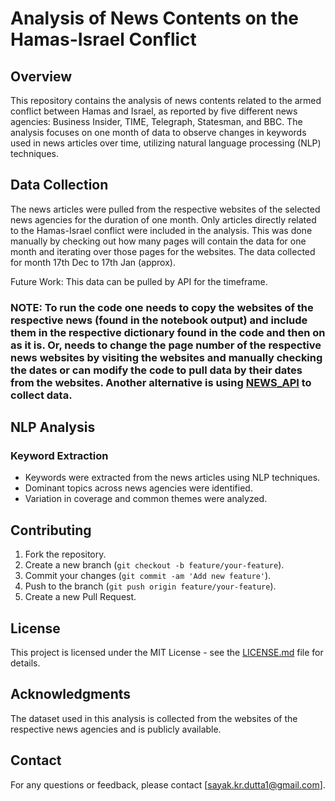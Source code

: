 # Analysis of News Contents on the Hamas-Israel Conflict

## Overview
This repository contains the analysis of news contents related to the armed conflict between Hamas and Israel, as reported by five different news agencies: Business Insider, TIME, Telegraph, Statesman, and BBC. The analysis focuses on one month of data to observe changes in keywords used in news articles over time, utilizing natural language processing (NLP) techniques.

## Data Collection
The news articles were pulled from the respective websites of the selected news agencies for the duration of one month. Only articles directly related to the Hamas-Israel conflict were included in the analysis. This was done manually by checking out how many pages will contain the data for one month and iterating over those pages for the websites. The data collected for month 17th Dec to 17th Jan (approx). 

Future Work: This data can be pulled by API for the timeframe.

### NOTE: To run the code one needs to copy the websites of the respective news (found in the notebook output) and include them in the respective dictionary found in the code and then on as it is. Or, needs to change the page number of the respective news websites by visiting the websites and manually checking the dates or can modify the code to pull data by their dates from the websites. Another alternative is using [NEWS_API](https://newsapi.ai/?gad_source=1&gclid=Cj0KCQjwltKxBhDMARIsAG8KnqVeZGr-oShFfKC19E6pgA_9U1Q2KgvkUzdJjBLK7UYpqdeQpleFY40aAs6fEALw_wcB) to collect data. 

## NLP Analysis
### Keyword Extraction
- Keywords were extracted from the news articles using NLP techniques.
- Dominant topics across news agencies were identified.
- Variation in coverage and common themes were analyzed.

## Contributing
1. Fork the repository.
2. Create a new branch (`git checkout -b feature/your-feature`).
3. Commit your changes (`git commit -am 'Add new feature'`).
4. Push to the branch (`git push origin feature/your-feature`).
5. Create a new Pull Request.

 ## License
This project is licensed under the MIT License - see the [LICENSE.md](LICENSE) file for details.

## Acknowledgments
The dataset used in this analysis is collected from the websites of the respective news agencies and is publicly available.

## Contact
For any questions or feedback, please contact [sayak.kr.dutta1@gmail.com].
